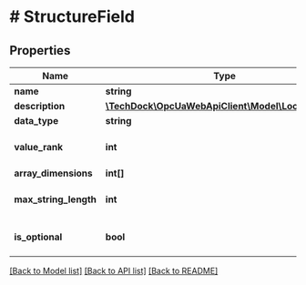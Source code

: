 # # StructureField

## Properties

Name | Type | Description | Notes
------------ | ------------- | ------------- | -------------
**name** | **string** |  | [optional]
**description** | [**\TechDock\OpcUaWebApiClient\Model\LocalizedText**](LocalizedText.md) |  | [optional]
**data_type** | **string** |  | [optional]
**value_rank** | **int** |  | [optional] [default to 0]
**array_dimensions** | **int[]** |  | [optional]
**max_string_length** | **int** |  | [optional] [default to 0]
**is_optional** | **bool** |  | [optional] [default to false]

[[Back to Model list]](../../README.md#models) [[Back to API list]](../../README.md#endpoints) [[Back to README]](../../README.md)
